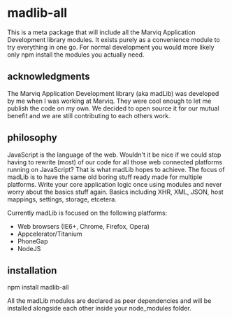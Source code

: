 # madlib-all
This is a meta package that will include all the Marviq Application Development library modules. It exists purely as a convenience module to try everything in one go. For normal development you would more likely only npm install the modules you actually need.


## acknowledgments
The Marviq Application Development library (aka madLib) was developed by me when I was working at Marviq. They were cool enough to let me publish the code on my own. We decided to open source it for our mutual benefit and we are still contributing to each others work.


## philosophy
JavaScript is the language of the web. Wouldn't it be nice if we could stop having to rewrite (most) of our code for all those web connected platforms running on JavaScript? That is what madLib hopes to achieve. The focus of madLib is to have the same old boring stuff ready made for multiple platforms. Write your core application logic once using modules and never worry about the basics stuff again. Basics including XHR, XML, JSON, host mappings, settings, storage, etcetera.

Currently madLib is focused on the following platforms:
* Web browsers (IE6+, Chrome, Firefox, Opera)
* Appcelerator/Titanium
* PhoneGap
* NodeJS


## installation
npm install madlib-all

All the madLib modules are declared as peer dependencies and will be installed alongside each other inside your node_modules folder.
